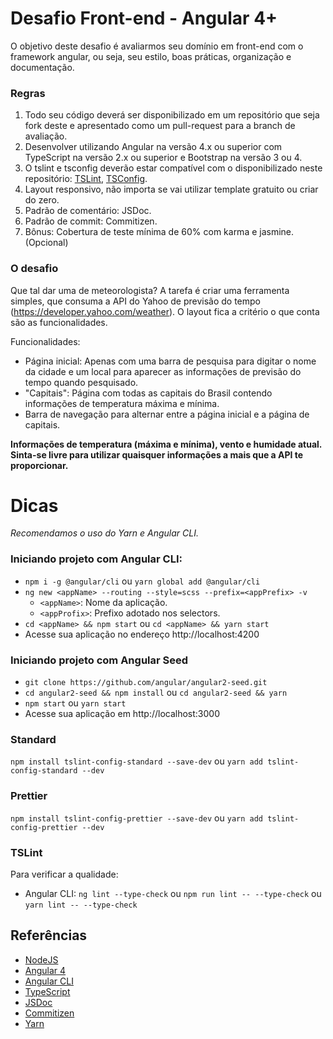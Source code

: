 # Desafio Front-end - Angular 4+

O objetivo deste desafio é avaliarmos seu domínio em front-end com o framework angular, ou seja, seu estilo, boas práticas, organização e documentação.

### Regras

1. Todo seu código deverá ser disponibilizado em um repositório que seja fork deste e apresentado como um pull-request para a branch de avaliação.
2. Desenvolver utilizando Angular na versão 4.x ou superior com TypeScript na versão 2.x ou superior e Bootstrap na versão 3 ou 4.
3. O tslint e tsconfig deverão estar compatível com o disponibilizado neste repositório: [TSLint](tslint.json), [TSConfig](tsconfig.json).
4. Layout responsivo, não importa se vai utilizar template gratuito ou criar do zero.
5. Padrão de comentário: JSDoc.
6. Padrão de commit: Commitizen.
7. Bônus: Cobertura de teste mínima de 60% com karma e jasmine. (Opcional)

### O desafio

Que tal dar uma de meteorologista? A tarefa é criar uma ferramenta simples, que consuma a API do Yahoo de previsão do tempo (https://developer.yahoo.com/weather). O layout fica a critério o que conta são as funcionalidades.

Funcionalidades:

- Página inicial: Apenas com uma barra de pesquisa para digitar o nome da cidade e um local para aparecer as informações de previsão do tempo quando pesquisado.
- "Capitais": Página com todas as capitais do Brasil contendo informações de temperatura máxima e mínima.
- Barra de navegação para alternar entre a página inicial e a página de capitais.

**Informações de temperatura (máxima e mínima), vento e humidade atual. Sinta-se livre para utilizar quaisquer informações a mais que a API te proporcionar.**

# Dicas

*Recomendamos o uso do Yarn e Angular CLI.*

### Iniciando projeto com Angular CLI:

- `npm i -g @angular/cli` ou `yarn global add @angular/cli`
- `ng new <appName> --routing --style=scss --prefix=<appPrefix> -v`
    - `<appName>`: Nome da aplicação.
    - `<appProfix>`: Prefixo adotado nos selectors.
- `cd <appName> && npm start` ou `cd <appName> && yarn start`
- Acesse sua aplicação no endereço http://localhost:4200

### Iniciando projeto com Angular Seed

- `git clone https://github.com/angular/angular2-seed.git`
- `cd angular2-seed && npm install` ou `cd angular2-seed && yarn`
- `npm start` ou `yarn start`
- Acesse sua aplicação em http://localhost:3000

### Standard

`npm install tslint-config-standard --save-dev` ou `yarn add tslint-config-standard --dev`

### Prettier

`npm install tslint-config-prettier --save-dev` ou `yarn add tslint-config-prettier --dev`

### TSLint

Para verificar a qualidade: 

* Angular CLI: `ng lint --type-check` ou `npm run lint -- --type-check` ou `yarn lint -- --type-check`


## Referências

- [NodeJS](https://nodejs.org)
- [Angular 4](https://angular.io)
- [Angular CLI](https://cli.angular.io)
- [TypeScript](https://www.typescriptlang.org)
- [JSDoc](http://usejsdoc.org)
- [Commitizen](http://commitizen.github.io/cz-cli)
- [Yarn](https://yarnpkg.com)
